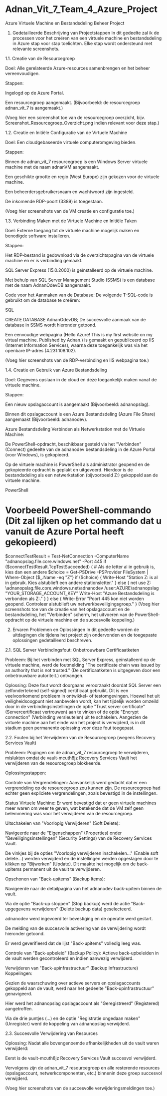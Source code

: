 # Adnan_Vit_7_Team_4_Azure_Project
Azure Virtuele Machine en Bestandsdeling Beheer Project

1. Gedetailleerde Beschrijving van Projectstappen
In dit gedeelte zal ik de processen voor het creëren van een virtuele machine en bestandsdeling in Azure stap voor stap toelichten. Elke stap wordt ondersteund met relevante screenshots.

1.1. Creatie van de Resourcegroep

Doel: Alle gerelateerde Azure-resources samenbrengen en het beheer vereenvoudigen.

Stappen:

Ingelogd op de Azure Portal.

Een resourcegroep aangemaakt. (Bijvoorbeeld: de resourcegroep adnan_vit_7 is aangemaakt.)

(Voeg hier een screenshot toe van de resourcegroep overzicht, bijv. Screenshot_Resourcegroep_Overzicht.png indien relevant voor deze stap.)

1.2. Creatie en Initiële Configuratie van de Virtuele Machine

Doel: Een cloudgebaseerde virtuele computeromgeving bieden.

Stappen:

Binnen de adnan_vit_7 resourcegroep is een Windows Server virtuele machine met de naam adnanVM aangemaakt.

Een geschikte grootte en regio (West Europe) zijn gekozen voor de virtuele machine.

Een beheerdersgebruikersnaam en wachtwoord zijn ingesteld.

De inkomende RDP-poort (3389) is toegestaan.

(Voeg hier screenshots van de VM creatie en configuratie toe.)

1.3. Verbinding Maken met de Virtuele Machine en Initiële Taken

Doel: Externe toegang tot de virtuele machine mogelijk maken en benodigde software installeren.

Stappen:

Het RDP-bestand is gedownload via de overzichtspagina van de virtuele machine en er is verbinding gemaakt.

SQL Server Express (15.0.2000) is geïnstalleerd op de virtuele machine.

Met behulp van SQL Server Management Studio (SSMS) is een database met de naam AdnanOdevDB aangemaakt.

Code voor het Aanmaken van de Database:
De volgende T-SQL-code is gebruikt om de database te creëren:

SQL

CREATE DATABASE AdnanOdevDB;
De succesvolle aanmaak van de database in SSMS wordt hieronder getoond.

Een eenvoudige webpagina (Hello Azure! This is my first website on my virtual machine. Published by Adnan.) is gemaakt en gepubliceerd op IIS (Internet Information Services), waarna deze toegankelijk was via het openbare IP-adres (4.231.108.102).

(Voeg hier screenshots van de RDP-verbinding en IIS webpagina toe.)

1.4. Creatie en Gebruik van Azure Bestandsdeling

Doel: Gegevens opslaan in de cloud en deze toegankelijk maken vanaf de virtuele machine.

Stappen:

Een nieuw opslagaccount is aangemaakt (Bijvoorbeeld: adnanopslag).

Binnen dit opslagaccount is een Azure Bestandsdeling (Azure File Share) aangemaakt (Bijvoorbeeld: adnanodev).

Azure Bestandsdeling Verbinden als Netwerkstation met de Virtuele Machine:

De PowerShell-opdracht, beschikbaar gesteld via het "Verbinden" (Connect) gedeelte van de adnanodev bestandsdeling in de Azure Portal (voor Windows), is gekopieerd.

Op de virtuele machine is PowerShell als administrator geopend en de gekopieerde opdracht is geplakt en uitgevoerd. Hierdoor is de bestandsdeling als een netwerkstation (bijvoorbeeld Z:) gekoppeld aan de virtuele machine.

PowerShell

# Voorbeeld PowerShell-commando (Dit zal lijken op het commando dat u vanuit de Azure Portal heeft gekopieerd)
$connectTestResult = Test-NetConnection -ComputerName "adnanopslag.file.core.windows.net" -Port 445
if ($connectTestResult.TcpTestSucceeded) {
    # Als de letter al in gebruik is, kies dan een andere
    $choice = Get-PSDrive -PSProvider FileSystem | Where-Object {$_.Name -eq "Z"}
    if ($choice) {
        Write-Host "Station Z: is al in gebruik. Kies alstublieft een andere stationsletter."
    } else {
        net use Z: \\adnanopslag.file.core.windows.net\adnanodev /user:AZURE\adnanopslag "YOUR_STORAGE_ACCOUNT_KEY"
        Write-Host "Azure Bestandsdeling is verbonden als Z:."
    }
} else {
    Write-Error "Poort 445 kon niet worden geopend. Controleer alstublieft uw netwerkbeveiligingsgroep."
}
(Voeg hier screenshots toe van de creatie van het opslagaccount en de bestandsdeling, het "Verbinden" scherm, het uitvoeren van de PowerShell-opdracht op de virtuele machine en de succesvolle koppeling.)

2. Ervaren Problemen en Oplossingen
In dit gedeelte worden de uitdagingen die tijdens het project zijn ondervonden en de toegepaste oplossingen gedetailleerd beschreven.

2.1. SQL Server Verbindingsfout: Onbetrouwbare Certificaatketen

Probleem: Bij het verbinden met SQL Server Express, geïnstalleerd op de virtuele machine, werd de foutmelding "The certificate chain was issued by an authority that is not trusted." (De certificaatketen is uitgegeven door een onbetrouwbare autoriteit.) ontvangen.

Oplossing: Deze fout wordt doorgaans veroorzaakt doordat SQL Server een zelfondertekend (self-signed) certificaat gebruikt. Dit is een veelvoorkomend probleem in ontwikkel- of testomgevingen. Hoewel het uit veiligheidsoogpunt niet aanbevolen wordt, kan het tijdelijk worden omzeild door in de verbindingsinstellingen de optie "Trust server certificate" (Servercertificaat vertrouwen) aan te vinken of de optie "Encrypt connection" (Verbinding versleutelen) uit te schakelen. Aangezien de virtuele machine aan het einde van het project is verwijderd, is in dit stadium geen permanente oplossing voor deze fout toegepast.

2.2. Fouten bij het Verwijderen van de Resourcegroep (wegens Recovery Services Vault)

Probleem: Pogingen om de adnan_vit_7 resourcegroep te verwijderen, mislukten omdat de vault-mcuth8jz Recovery Services Vault het verwijderen van de resourcegroep blokkeerde.

Oplossingsstappen:

Controle van Vergrendelingen: Aanvankelijk werd gedacht dat er een vergrendeling op de resourcegroep zou kunnen zijn. De resourcegroep had echter geen expliciete vergrendelingen, zoals bevestigd in de instellingen.

Status Virtuele Machine: Er werd bevestigd dat er geen virtuele machines meer waren om weer te geven, wat betekende dat de VM zelf geen belemmering was voor het verwijderen van de resourcegroep.

Uitschakelen van "Voorlopig Verwijderen" (Soft Delete):

Navigeerde naar de "Eigenschappen" (Properties) onder "Beveiligingsinstellingen" (Security Settings) van de Recovery Services Vault.

De vinkjes bij de opties "Voorlopig verwijderen inschakelen..." (Enable soft delete...) werden verwijderd en de instellingen werden opgeslagen door te klikken op "Bijwerken" (Update). Dit maakte het mogelijk om de back-upitems permanent uit de vault te verwijderen.

Opschonen van "Back-upitems" (Backup Items):

Navigeerde naar de detailpagina van het adnanodev back-upitem binnen de vault.

Via de optie "Back-up stoppen" (Stop backup) werd de actie "Back-upgegevens verwijderen" (Delete backup data) geselecteerd.

adnanodev werd ingevoerd ter bevestiging en de operatie werd gestart.

De melding van de succesvolle activering van de verwijdering wordt hieronder getoond.

Er werd geverifieerd dat de lijst "Back-upitems" volledig leeg was.

Controle van "Back-upbeleid" (Backup Policy): Actieve back-upbeleiden in de vault werden gecontroleerd en indien aanwezig verwijderd.

Verwijderen van "Back-upinfrastructuur" (Backup Infrastructure) Koppelingen:

Gezien de waarschuwing over actieve servers en opslagaccounts gekoppeld aan de vault, werd naar het gedeelte "Back-upinfrastructuur" genavigeerd.

Hier werd het adnanopslag opslagaccount als "Geregistreerd" (Registered) aangetroffen.

Via de drie puntjes (...) en de optie "Registratie ongedaan maken" (Unregister) werd de koppeling van adnanopslag verwijderd.

2.3. Succesvolle Verwijdering van Resources

Oplossing: Nadat alle bovengenoemde afhankelijkheden uit de vault waren verwijderd:

Eerst is de vault-mcuth8jz Recovery Services Vault succesvol verwijderd.

Vervolgens zijn de adnan_vit_7 resourcegroep en alle resterende resources (opslagaccount, netwerkcomponenten, etc.) binnenin deze groep succesvol verwijderd.

(Voeg hier screenshots van de succesvolle verwijderingsmeldingen toe.)
